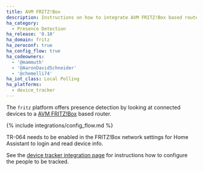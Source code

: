 ```yaml
---
title: AVM FRITZ!Box
description: Instructions on how to integrate AVM FRITZ!Box based routers into Home Assistant.
ha_category:
  - Presence Detection
ha_release: '0.10'
ha_domain: fritz
ha_zeroconf: true
ha_config_flow: true
ha_codeowners:
  - '@mammuth'
  - '@AaronDavidSchneider'
  - '@chemelli74'
ha_iot_class: Local Polling
ha_platforms:
  - device_tracker
---
```


The `fritz` platform offers presence detection by looking at connected devices to a [AVM FRITZ!Box](https://avm.de/produkte/fritzbox/) based router.

{% include integrations/config_flow.md %}

<div class='note'>
TR-064 needs to be enabled in the FRITZ!Box network settings for Home Assistant to login and read device info.
</div>

See the [device tracker integration page](/integrations/device_tracker/) for instructions how to configure the people to be tracked.
